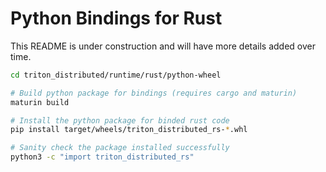 # Python Bindings for Rust

This README is under construction and will have more details added over time.

```bash
cd triton_distributed/runtime/rust/python-wheel

# Build python package for bindings (requires cargo and maturin)
maturin build

# Install the python package for binded rust code
pip install target/wheels/triton_distributed_rs-*.whl

# Sanity check the package installed successfully
python3 -c "import triton_distributed_rs"
```
